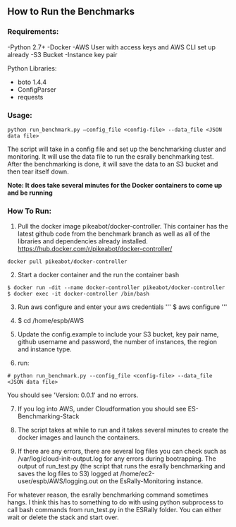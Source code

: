 ## How to Run the Benchmarks

### Requirements:
-Python 2.7+
-Docker
-AWS User with access keys and AWS CLI set up already
-S3 Bucket
-Instance key pair

Python Libraries:
  * boto 1.4.4
  * ConfigParser
  * requests

### Usage:

```
python run_benchmark.py –config_file <config-file> --data_file <JSON data file>
```
The script will take in a config file and set up the benchmarking cluster and monitoring. It will use the data file to run the esrally benchmarking test. After the benchmarking is done, it will save the data to an S3 bucket and then tear itself down. 

**Note: It does take several minutes for the Docker containers to come up and be running**

### How To Run:

1. Pull the docker image pikeabot/docker-controller. This container has the latest github code from the benchmark branch as well as all of the libraries and dependencies already installed. https://hub.docker.com/r/pikeabot/docker-controller/
```
docker pull pikeabot/docker-controller
```
2. Start a docker container and the run the container bash
```
$ docker run -dit --name docker-controller pikeabot/docker-controller 
$ docker exec -it docker-controller /bin/bash
```
3. Run aws configure and enter your aws credentials
'''
$ aws configure
'''

4. $ cd /home/espb/AWS

5. Update the config.example to include your S3 bucket, key pair name, github username and password, the number of instances, the region and instance type.

6. run:
```
# python run_benchmark.py --config_file <config-file> --data_file <JSON data file>
```
You should see 'Version: 0.0.1' and no errors. 

7. If you log into AWS, under Cloudformation you should see ES-Benchmarking-Stack

8. The script takes at while to run and it takes several minutes to create the docker images and launch the containers.

9. If there are any errors, there are several log files you can check such as /var/log/cloud-init-output.log for any errors during bootrapping. The output of run_test.py (the script that runs the esrally benchmarking and saves the log files to S3) logged at /home/ec2-user/espb/AWS/logging.out on the EsRally-Monitoring instance. 

For whatever reason, the esrally benchmarking command sometimes hangs. I think this has to something to do with using python subprocess to call bash commands from run_test.py in the ESRally folder. You can either wait or delete the stack and start over.
